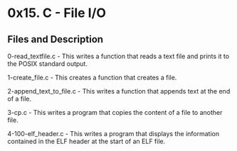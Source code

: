 # 0x15. C - File I/O

## Files and Description

0-read_textfile.c - This writes a function that reads a text file and prints it to the POSIX standard output.

1-create_file.c - This creates a function that creates a file.

2-append_text_to_file.c - This writes a function that appends text at the end of a file.

3-cp.c - This writes a program that copies the content of a file to another file.

4-100-elf_header.c - This writes a program that displays the information contained in the ELF header at the start of an ELF file.
